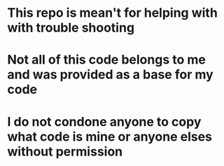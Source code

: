 # This repo is mean't for helping with with trouble shooting
#
# Not all of this code belongs to me and was provided as a base for my code
# I do not condone anyone to copy what code is mine or anyone elses without permission
